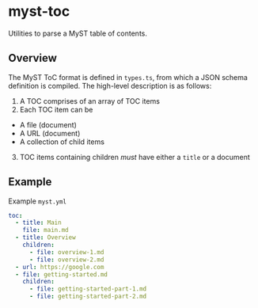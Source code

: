 # myst-toc

Utilities to parse a MyST table of contents.

## Overview
The MyST ToC format is defined in `types.ts`, from which a JSON schema definition is compiled. The high-level description is as follows:

1. A TOC comprises of an array of TOC items
2. Each TOC item can be 
  - A file (document)
  - A URL (document)
  - A collection of child items
3. TOC items containing children *must* have either a `title` or a document


## Example
Example `myst.yml`
```yaml
toc:
  - title: Main
    file: main.md
  - title: Overview
    children:
      - file: overview-1.md
      - file: overview-2.md
  - url: https://google.com
  - file: getting-started.md
    children:
      - file: getting-started-part-1.md
      - file: getting-started-part-2.md
```
